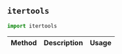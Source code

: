 
## ```itertools```

```python
import itertools
```

| Method                      | Description                                     | Usage                           |
| :-------------------------- | :---------------------------------------------- | :------------------------------ |

